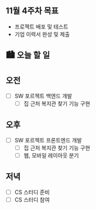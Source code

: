 ## 11월 4주차 목표

- 프로젝트 배포 및 테스트
- 기업 이력서 완성 및 제출

## 🏙️ 오늘 할 일

## 오전

- [ ] SW 포르젝트 백엔드 개발
  - [ ] 집 근처 복지관 찾기 기능 구현

## 오후

- [ ] SW 포르젝트 프론트엔드 개발
  - [ ] 집 근처 복지관 찾기 기능 구현
  - [ ] 웹, 모바일 레이아웃 분기

## 저녁

- [ ] CS 스터디 준비
- [ ] CS 스터디 참여
